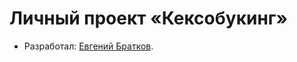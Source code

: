# Личный проект «Кексобукинг»

* Разработал: [Евгений Братков](https://up.htmlacademy.ru/javascript/24/user/1685521).


